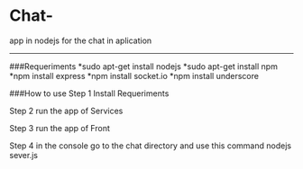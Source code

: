 # Chat-
app in nodejs for the chat in aplication

______________________
###Requeriments
    *sudo apt-get install nodejs
    *sudo apt-get install npm
    *npm install express
    *npm install socket.io
    *npm install underscore

###How to use 
Step 1
Install Requeriments 

Step 2
run the app of Services 

Step 3 
run the app of Front

Step 4
in the console go to the chat directory and use this command nodejs sever.js

